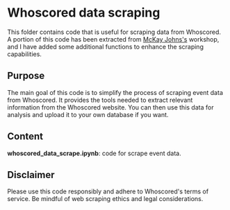 # Whoscored data scraping

This folder contains code that is useful for scraping data from Whoscored. A portion of this code has been extracted from [McKay Johns's](https://github.com/mckayjohns) workshop, and I have added some additional functions to enhance the scraping capabilities.

## Purpose

The main goal of this code is to simplify the process of scraping event data from Whoscored. It provides the tools needed to extract relevant information from the Whoscored website. You can then use this data for analysis and upload it to your own database if you want.

## Content

**whoscored_data_scrape.ipynb**: code for scrape event data.

## Disclaimer
Please use this code responsibly and adhere to Whoscored's terms of service. Be mindful of web scraping ethics and legal considerations.
